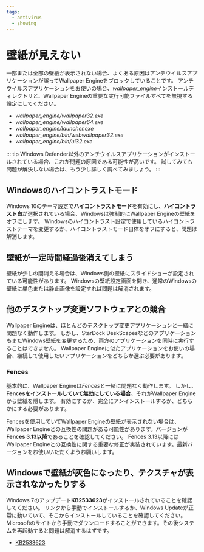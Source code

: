 ```yaml
---
tags:
  - antivirus
  - showing
---
```


# 壁紙が見えない

一部または全部の壁紙が表示されない場合、よくある原因はアンチウイルスアプリケーションが誤ってWallpaper Engineをブロックしていることです。 アンチウイルスアプリケーションをお使いの場合、*wallpaper_engine*インストールディレクトリと、Wallpaper Engineの重要な実行可能ファイルすべてを無視する設定にしてください。

* *wallpaper_engine/wallpaper32.exe*
* *wallpaper_engine/wallpaper64.exe*
* *wallpaper_engine/launcher.exe*
* *wallpaper_engine/bin/webwallpaper32.exe*
* *wallpaper_engine/bin/ui32.exe*

::: tip
Windows Defender以外のアンチウイルスアプリケーションがインストールされている場合、これが問題の原因である可能性が高いです。 試してみても問題が解決しない場合は、もう少し詳しく調べてみましょう。
:::

## Windowsのハイコントラストモード

Windows 10のテーマ設定で**ハイコントラストモード**を有効にし、**ハイコントラスト白**が選択されている場合、Windowsは強制的にWallpaper Engineの壁紙をオフにします。 Windowsのハイコントラスト設定で使用しているハイコントラストテーマを変更するか、ハイコントラストモード自体をオフにすると、問題は解消します。

## 壁紙が一定時間経過後消えてしまう

壁紙が少しの間消える場合は、Windows側の壁紙にスライドショーが設定されている可能性があります。 Windowsの壁紙設定画面を開き、通常のWindowsの壁紙に単色または静止画像を設定すれば問題は解消されます。

## 他のデスクトップ変更ソフトウェアとの競合

Wallpaper Engineは、ほとんどのデスクトップ変更アプリケーションと一緒に問題なく動作します。 しかし、StarDock DeskScapesなどのアプリケーションもまたWindows壁紙を変更するため、両方のアプリケーションを同時に実行することはできません。 Wallpaper Engineに似たアプリケーションをお使いの場合、継続して使用したいアプリケーションをどちらか選ぶ必要があります。

### Fences

基本的に、Wallpaper Engineは*Fences*と一緒に問題なく動作します。 しかし、**Fencesをインストールしていて無効にしている場合**、それがWallpaper Engineから壁紙を隠します。 有効にするか、完全にアンインストールするか、どちらかにする必要があります。

Fencesを使用していてWallpaper Engineの壁紙が表示されない場合は、Wallpaper Engineとの互換性の問題がある可能性があります。バージョンが**Fences 3.13以降**であることを確認してください。 Fences 3.13以降にはWallpaper Engineとの互換性に関する重要な修正が実装されています。最新バージョンをお使いいただくようお願いします。

## Windowsで壁紙が灰色になったり、テクスチャが表示されなかったりする

Windows 7のアップデート**KB2533623**がインストールされていることを確認してください。 リンクから手動でインストールするか、Windows Updateが正常に動いていて、そこからインストールしていることを確認してください。 Microsoftのサイトから手動でダウンロードすることができます。その後システムを再起動すると問題は解消するはずです。

* [KB2533623](https://support.microsoft.com/ja-jp/help/2533623/microsoft-security-advisory-insecure-library-loading-could-allow-remot)